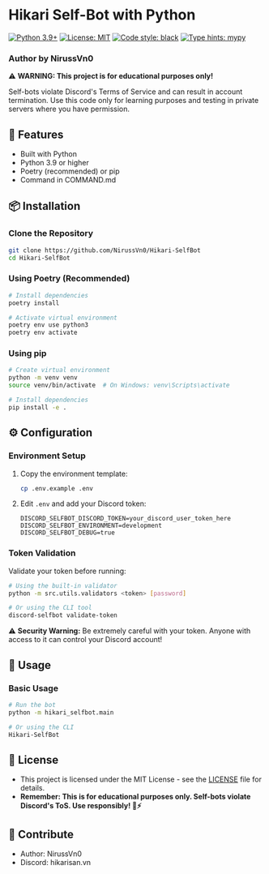 # Hikari Self-Bot with Python

[![Python 3.9+](https://img.shields.io/badge/python-3.9+-blue.svg)](https://www.python.org/downloads/)
[![License: MIT](https://img.shields.io/badge/License-MIT-yellow.svg)](https://opensource.org/licenses/MIT)
[![Code style: black](https://img.shields.io/badge/code%20style-black-000000.svg)](https://github.com/psf/black)
[![Type hints: mypy](https://img.shields.io/badge/type%20hints-mypy-blue.svg)](http://mypy-lang.org/)

### Author by NirussVn0

⚠️ **WARNING: This project is for educational purposes only!**

Self-bots violate Discord's Terms of Service and can result in account termination. Use this code only for learning purposes and testing in private servers where you have permission.

## 🧪 **Features**

- Built with Python
- Python 3.9 or higher
- Poetry (recommended) or pip
- Command in COMMAND.md

## 📦 **Installation**

### **Clone the Repository**

```bash
git clone https://github.com/NirussVn0/Hikari-SelfBot
cd Hikari-SelfBot
```

### **Using Poetry (Recommended)**

```bash
# Install dependencies
poetry install

# Activate virtual environment
poetry env use python3
poetry env activate
```

### **Using pip**

```bash
# Create virtual environment
python -m venv venv
source venv/bin/activate  # On Windows: venv\Scripts\activate

# Install dependencies
pip install -e .
```

## ⚙️ **Configuration**

### **Environment Setup**

1. Copy the environment template:

   ```bash
   cp .env.example .env
   ```

2. Edit `.env` and add your Discord token:
   ```env
   DISCORD_SELFBOT_DISCORD_TOKEN=your_discord_user_token_here
   DISCORD_SELFBOT_ENVIRONMENT=development
   DISCORD_SELFBOT_DEBUG=true
   ```

### **Token Validation**

Validate your token before running:

```bash
# Using the built-in validator
python -m src.utils.validators <token> [password]

# Or using the CLI tool
discord-selfbot validate-token
```

⚠️ **Security Warning:** Be extremely careful with your token. Anyone with access to it can control your Discord account!

## 🚀 **Usage**

### **Basic Usage**

```bash
# Run the bot
python -m hikari_selfbot.main

# Or using the CLI
Hikari-SelfBot
```

## 📄 **License**

- This project is licensed under the MIT License - see the [LICENSE](LICENSE) file for details.
- **Remember: This is for educational purposes only. Self-bots violate Discord's ToS. Use responsibly! 🐍⚡**

## 🤝 **Contribute**

- Author: NirussVn0
- Discord: hikarisan.vn

